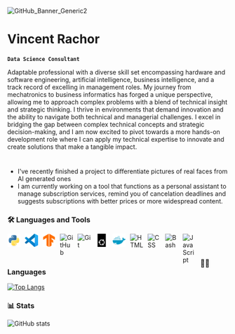 ![GitHub_Banner_Generic2](https://github.com/RayVinc/rayvinc/assets/63920085/9d044cdb-09e5-4333-9085-660d422e6412)
# Vincent Rachor

**`Data Science Consultant`**

Adaptable professional with a diverse skill set encompassing hardware and software engineering, artificial intelligence, business intelligence, and a track record of excelling in management roles. My journey from mechatronics to business informatics has forged a unique perspective, allowing me to approach complex problems with a blend of technical insight and strategic thinking. I thrive in environments that demand innovation and the ability to navigate both technical and managerial challenges. I excel in bridging the gap between complex technical concepts and strategic decision-making, and I am now excited to pivot towards a more hands-on development role where I can apply my technical expertise to innovate and create solutions that make a tangible impact.

#
-  I've recently finished a project to differentiate pictures of real faces from AI generated ones
-  I am currently working on a tool that functions as a personal assistant to manage subscription services, remind you of cancelation deadlines and suggests subscriptions with better prices or more widespread content.

### 🛠 Languages and Tools

<img align="left" alt="Python" width="30px" style="padding-right:10px;" src="https://raw.githubusercontent.com/devicons/devicon/1119b9f84c0290e0f0b38982099a2bd027a48bf1/icons/python/python-original.svg" />
<img align="left" alt="VSCode" width="30px" style="padding-right:10px;" src="https://raw.githubusercontent.com/devicons/devicon/1119b9f84c0290e0f0b38982099a2bd027a48bf1/icons/vscode/vscode-original.svg"/>
<img align="left" alt="TensorFlow" width="30px" style="padding-right:10px;" src="https://raw.githubusercontent.com/devicons/devicon/1119b9f84c0290e0f0b38982099a2bd027a48bf1/icons/tensorflow/tensorflow-original.svg" />
<img align="left" alt="GitHub" width="30px" style="padding-right:10px;" src="https://cdn.jsdelivr.net/gh/devicons/devicon/icons/github/github-original.svg" />
<img align="left" alt="Git" width="30px" style="padding-right:10px;" src="https://cdn.jsdelivr.net/gh/devicons/devicon/icons/git/git-original.svg" />
<img align="left" alt="Linux_Ubuntu" width="30px" style="padding-right:10px;" src="https://raw.githubusercontent.com/devicons/devicon/1119b9f84c0290e0f0b38982099a2bd027a48bf1/icons/ubuntu/ubuntu-plain.svg" />
<img align="left" alt="Docker" width="30px" style="padding-right:10px;" src="https://raw.githubusercontent.com/devicons/devicon/1119b9f84c0290e0f0b38982099a2bd027a48bf1/icons/docker/docker-plain.svg" />
<img align="left" alt="HTML" width="30px" style="padding-right:10px;" src="https://cdn.jsdelivr.net/gh/devicons/devicon/icons/html5/html5-plain.svg" />
<img align="left" alt="CSS" width="30px" style="padding-right:10px;" src="https://cdn.jsdelivr.net/gh/devicons/devicon/icons/css3/css3-plain.svg" />
<img align="left" alt="Bash" width="30px" style="padding-right:10px;" src="https://cdn.jsdelivr.net/gh/devicons/devicon/icons/bash/bash-original.svg" />
<img align="left" alt="JavaScript" width="30px" style="padding-right:10px;" src="https://cdn.jsdelivr.net/gh/devicons/devicon/icons/javascript/javascript-plain.svg" />
<br />

#

### 👨‍💻 Languages
[![Top Langs](https://github-readme-stats.vercel.app/api/top-langs/?username=RayVinc)](https://github.com/anuraghazra/github-readme-stats)

### 📊 Stats
![GitHub stats](https://github-readme-stats.vercel.app/api?username=RayVinc&show_icons=true)  
 

